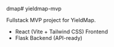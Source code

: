 dmap# yieldmap-mvp

Fullstack MVP project for YieldMap.

- React (Vite + Tailwind CSS) Frontend
- Flask Backend (API-ready)

